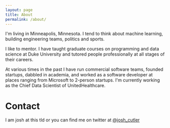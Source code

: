 ```yaml
---
layout: page
title: About
permalink: /about/
---
```

I'm living in Minneapolis, Minnesota.  I tend to think about machine learning, building engineering teams, politics and sports.

I like to mentor. I have taught graduate courses on programming and data science at Duke University and tutored people professionally at all stages of their careers.

At various times in the past I have run commercial software teams, founded startups, dabbled in academia, and worked as a software developer at places ranging from Microsoft to 2-person startups.  I'm currently working as the Chief Data Scientist of UnitedHealthcare.


# Contact

I am josh at this tld or you can find me on twitter at [@josh_cutler](https://twitter.com/josh_cutler)